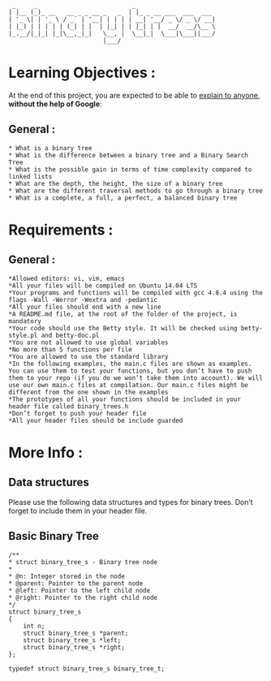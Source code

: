 ```
 _     _                          _                      
| |__ (_)_ __   __ _ _ __ _   _  | |_ _ __ ___  ___  ___ 
| '_ \| | '_ \ / _` | '__| | | | | __| '__/ _ \/ _ \/ __|
| |_) | | | | | (_| | |  | |_| | | |_| | |  __/  __/\__ \
|_.__/|_|_| |_|\__,_|_|   \__, |  \__|_|  \___|\___||___/
                          |___/                          
```


# Learning Objectives :

At the end of this project, you are expected to be able to [explain to anyone](https://fs.blog/2012/04/feynman-technique/), **without the help of Google**:

## General :

    * What is a binary tree
    * What is the difference between a binary tree and a Binary Search Tree
    * What is the possible gain in terms of time complexity compared to linked lists
    * What are the depth, the height, the size of a binary tree
    * What are the different traversal methods to go through a binary tree
    * What is a complete, a full, a perfect, a balanced binary tree

# Requirements :

## General :

    *Allowed editors: vi, vim, emacs
    *All your files will be compiled on Ubuntu 14.04 LTS
    *Your programs and functions will be compiled with gcc 4.8.4 using the flags -Wall -Werror -Wextra and -pedantic
    *All your files should end with a new line
    *A README.md file, at the root of the folder of the project, is mandatory
    *Your code should use the Betty style. It will be checked using betty-style.pl and betty-doc.pl
    *You are not allowed to use global variables
    *No more than 5 functions per file
    *You are allowed to use the standard library
    *In the following examples, the main.c files are shown as examples. You can use them to test your functions, but you don’t have to push them to your repo (if you do we won’t take them into account). We will use our own main.c files at compilation. Our main.c files might be different from the one shown in the examples
    *The prototypes of all your functions should be included in your header file called binary_trees.h
    *Don’t forget to push your header file
    *All your header files should be include guarded

# More Info :

## Data structures

Please use the following data structures and types for binary trees. Don’t forget to include them in your header file.

## Basic Binary Tree

    /**
    * struct binary_tree_s - Binary tree node
    *
    * @n: Integer stored in the node
    * @parent: Pointer to the parent node
    * @left: Pointer to the left child node
    * @right: Pointer to the right child node
    */
    struct binary_tree_s
    {
        int n;
        struct binary_tree_s *parent;
        struct binary_tree_s *left;
        struct binary_tree_s *right;
    };

    typedef struct binary_tree_s binary_tree_t;